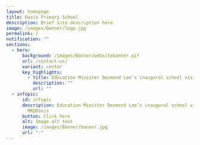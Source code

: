 ```yaml
---
layout: homepage
title: Oasis Primary School
description: Brief site description here
image: /images/Banner/logo.jpg
permalink: /
notification: ""
sections:
  - hero:
      background: /images/Banner/websitebanner.gif
      url: /contact-us/
      variant: center
      key_highlights:
        - title: Education Minister Desmond Lee’s inaugural school visit
          description: ""
          url: ""
  - infopic:
      id: infopic
      description: Education Minister Desmond Lee’s inaugural school visit to OPS and
        MK@Oasis
      button: Click here
      alt: Image alt text
      image: /images/Banner/banner.jpg
      url: "-"
---
```

